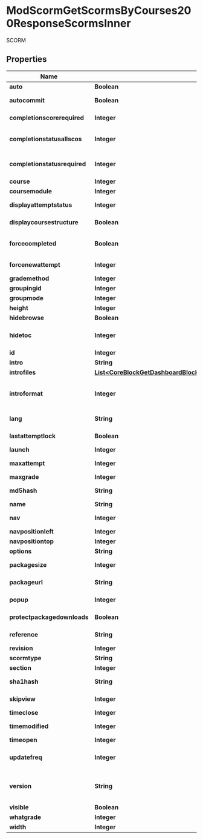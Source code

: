 

# ModScormGetScormsByCourses200ResponseScormsInner

SCORM

## Properties

| Name | Type | Description | Notes |
|------------ | ------------- | ------------- | -------------|
|**auto** | **Boolean** | Auto continue? |  [optional] |
|**autocommit** | **Boolean** | Save track data automatically? |  [optional] |
|**completionscorerequired** | **Integer** | Minimum score required |  [optional] |
|**completionstatusallscos** | **Integer** | Require all scos to return completion status |  [optional] |
|**completionstatusrequired** | **Integer** | Status passed/completed required? |  [optional] |
|**course** | **Integer** | Course id |  [optional] |
|**coursemodule** | **Integer** | Course module id |  [optional] |
|**displayattemptstatus** | **Integer** | How to display attempt status |  [optional] |
|**displaycoursestructure** | **Boolean** | Display contents structure |  [optional] |
|**forcecompleted** | **Boolean** | Status current attempt is forced to \&quot;completed\&quot; |  [optional] |
|**forcenewattempt** | **Integer** | Controls re-entry behaviour |  [optional] |
|**grademethod** | **Integer** | Grade method |  [optional] |
|**groupingid** | **Integer** | Group id |  [optional] |
|**groupmode** | **Integer** | Group mode |  [optional] |
|**height** | **Integer** | Frame height |  [optional] |
|**hidebrowse** | **Boolean** | Disable preview mode? |  [optional] |
|**hidetoc** | **Integer** | How to display the SCORM structure in player |  [optional] |
|**id** | **Integer** | Activity instance id |  [optional] |
|**intro** | **String** | Activity introduction |  [optional] |
|**introfiles** | [**List&lt;CoreBlockGetDashboardBlocks200ResponseBlocksInnerContentsFilesInner&gt;**](CoreBlockGetDashboardBlocks200ResponseBlocksInnerContentsFilesInner.md) |  |  [optional] |
|**introformat** | **Integer** | intro format (1 &#x3D; HTML, 0 &#x3D; MOODLE, 2 &#x3D; PLAIN, or 4 &#x3D; MARKDOWN) |  [optional] |
|**lang** | **String** | Forced activity language |  [optional] |
|**lastattemptlock** | **Boolean** | Prevents to launch new attempts once finished |  [optional] |
|**launch** | **Integer** | First content to launch |  [optional] |
|**maxattempt** | **Integer** | Maximum number of attemtps |  [optional] |
|**maxgrade** | **Integer** | Max grade |  [optional] |
|**md5hash** | **String** | MD5 Hash of package file |  [optional] |
|**name** | **String** | Activity name |  [optional] |
|**nav** | **Integer** | Show navigation buttons |  [optional] |
|**navpositionleft** | **Integer** | Navigation position left |  [optional] |
|**navpositiontop** | **Integer** | Navigation position top |  [optional] |
|**options** | **String** | Additional options |  [optional] |
|**packagesize** | **Integer** | SCORM zip package size |  [optional] |
|**packageurl** | **String** | SCORM zip package URL |  [optional] |
|**popup** | **Integer** | Display in current or new window |  [optional] |
|**protectpackagedownloads** | **Boolean** | Protect package downloads? |  [optional] |
|**reference** | **String** | Reference to the package |  [optional] |
|**revision** | **Integer** | Revison number |  [optional] |
|**scormtype** | **String** | SCORM type |  [optional] |
|**section** | **Integer** | Course section id |  [optional] |
|**sha1hash** | **String** | Package content or ext path hash |  [optional] |
|**skipview** | **Integer** | How to skip the content structure page |  [optional] |
|**timeclose** | **Integer** | Available to |  [optional] |
|**timemodified** | **Integer** | Time of last modification |  [optional] |
|**timeopen** | **Integer** | Available from |  [optional] |
|**updatefreq** | **Integer** | Auto-update frequency for remote packages |  [optional] |
|**version** | **String** | SCORM version (SCORM_12, SCORM_13, SCORM_AICC) |  [optional] |
|**visible** | **Boolean** | Visible |  [optional] |
|**whatgrade** | **Integer** | What grade |  [optional] |
|**width** | **Integer** | Frame width |  [optional] |




